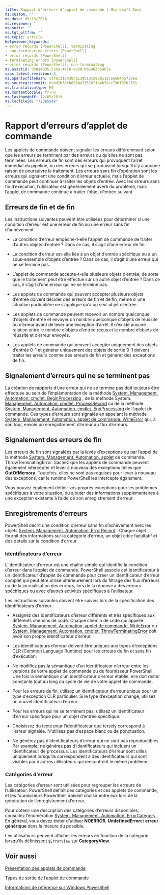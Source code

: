 ```yaml
---
title: Rapport d’erreurs d’applet de commande | Microsoft Docs
ms.custom: ''
ms.date: 09/13/2016
ms.reviewer: ''
ms.suite: ''
ms.tgt_pltfrm: ''
ms.topic: article
helpviewer_keywords:
- error records [PowerShell], terminating
- non-terminating errors [PowerShell]
- error records [PowerShell]
- terminating errors [PowerShell]
- error records [PowerShell], non-terminating
ms.assetid: 0b014035-52ea-44cb-ab38-bbe463c5465a
caps.latest.revision: 8
ms.openlocfilehash: 5dfec318438ca139518c596011ac5e56445738ea
ms.sourcegitcommit: debd2b38fb8070a7357bf1a4bf9cc736f3702f31
ms.translationtype: MT
ms.contentlocale: fr-FR
ms.lasthandoff: 12/05/2019
ms.locfileid: "72365918"
---
```

# <a name="cmdlet-error-reporting"></a>Rapport d’erreurs d’applet de commande

Les applets de commande doivent signaler les erreurs différemment selon que les erreurs se terminent par des erreurs ou qu’elles ne sont pas terminées. Les erreurs de fin sont des erreurs qui provoquent l’arrêt immédiat du pipeline, ou des erreurs qui se produisent lorsqu’il n’y a aucune raison de poursuivre le traitement. Les erreurs sans fin d’opération sont les erreurs qui signalent une condition d’erreur actuelle, mais l’applet de commande peut continuer à traiter les objets d’entrée. Avec les erreurs sans fin d’exécution, l’utilisateur est généralement averti du problème, mais l’applet de commande continue à traiter l’objet d’entrée suivant.

## <a name="terminating-and-nonterminating-errors"></a>Erreurs de fin et de fin

Les instructions suivantes peuvent être utilisées pour déterminer si une condition d’erreur est une erreur de fin ou une erreur sans fin d’achèvement.

- La condition d’erreur empêche-t-elle l’applet de commande de traiter d’autres objets d’entrée ? Dans ce cas, il s’agit d’une erreur de fin.

- La condition d’erreur est-elle liée à un objet d’entrée spécifique ou à un sous-ensemble d’objets d’entrée ? Dans ce cas, il s’agit d’une erreur qui ne se termine pas.

- L’applet de commande accepte-t-elle plusieurs objets d’entrée, de sorte que le traitement peut être effectué sur un autre objet d’entrée ? Dans ce cas, il s’agit d’une erreur qui ne se termine pas.

- Les applets de commande qui peuvent accepter plusieurs objets d’entrée doivent décider des erreurs de fin et de fin, même si une situation particulière ne s’applique qu’à un seul objet d’entrée.

- Les applets de commande peuvent recevoir un nombre quelconque d’objets d’entrée et envoyer un nombre quelconque d’objets de réussite ou d’erreur avant de lever une exception d’arrêt. Il n’existe aucune relation entre le nombre d’objets d’entrée reçus et le nombre d’objets de réussite et d’erreur envoyés.

- Les applets de commande qui peuvent accepter uniquement des objets d’entrée 0-1 et générer uniquement des objets de sortie 0-1 doivent traiter les erreurs comme des erreurs de fin et générer des exceptions de fin.

## <a name="reporting-nonterminating-errors"></a>Signalement d’erreurs qui ne se terminent pas

La création de rapports d’une erreur qui ne se termine pas doit toujours être effectuée au sein de l’implémentation de la méthode [System. Management. Automation. cmdlet. BeginProcessing](/dotnet/api/System.Management.Automation.Cmdlet.BeginProcessing) , de la méthode System. [Management. Automation. cmdlet. ProcessRecord](/dotnet/api/System.Management.Automation.Cmdlet.ProcessRecord) ou de la méthode [System. Management. Automation. cmdlet. EndProcessing](/dotnet/api/System.Management.Automation.Cmdlet.EndProcessing) de l’applet de commande. Ces types d’erreurs sont signalés en appelant la méthode [System. Management. Automation. applet de commande. WriteError](/dotnet/api/System.Management.Automation.Cmdlet.WriteError) qui, à son tour, envoie un enregistrement d’erreur au flux d’erreurs.

## <a name="reporting-terminating-errors"></a>Signalement des erreurs de fin

Les erreurs de fin sont signalées par la levée d’exceptions ou par l’appel de la méthode [System. Management. Automation. applet](/dotnet/api/System.Management.Automation.Cmdlet.ThrowTerminatingError) de commande. ThrowTerminatingError. Sachez que les applets de commande peuvent également intercepter et lever à nouveau des exceptions telles que **OutOfMemory**. Toutefois, elles ne sont pas requises pour lever à nouveau des exceptions, car le runtime PowerShell les intercepte également.

Vous pouvez également définir vos propres exceptions pour les problèmes spécifiques à votre situation, ou ajouter des informations supplémentaires à une exception existante à l’aide de son enregistrement d’erreur.

## <a name="error-records"></a>Enregistrements d’erreurs

PowerShell décrit une condition d’erreur sans fin d’achèvement avec les objets [System. Management. Automation. ErrorRecord](/dotnet/api/System.Management.Automation.ErrorRecord) . Chaque objet fournit des informations sur la catégorie d’erreur, un objet cible facultatif et des détails sur la condition d’erreur.

### <a name="error-identifiers"></a>Identificateurs d’erreur

L’identificateur d’erreur est une chaîne simple qui identifie la condition d’erreur dans l’applet de commande.
PowerShell associe cet identificateur à un identificateur d’applet de commande pour créer un identificateur d’erreur complet qui peut être utilisé ultérieurement lors du filtrage des flux d’erreurs ou de la journalisation des erreurs, lors de la réponse à des erreurs spécifiques ou avec d’autres activités spécifiques à l’utilisateur.

Les instructions suivantes doivent être suivies lors de la spécification des identificateurs d’erreur :

- Assignez des identificateurs d’erreur différents et très spécifiques aux différents chemins de code. Chaque chemin de code qui appelle [System. Management. Automation. applet de commande. WriteError](/dotnet/api/System.Management.Automation.Cmdlet.WriteError) ou [System. Management. Automation. cmdlet. ThrowTerminatingError](/dotnet/api/System.Management.Automation.Cmdlet.ThrowTerminatingError) doit avoir son propre identificateur d’erreur.

- Les identificateurs d’erreur doivent être uniques aux types d’exceptions CLR (Common Language Runtime) pour les erreurs de fin et sans fin d’exécution.

- Ne modifiez pas la sémantique d’un identificateur d’erreur entre les versions de votre applet de commande ou du fournisseur PowerShell. Une fois la sémantique d’un identificateur d’erreur établie, elle doit rester constante tout au long du cycle de vie de votre applet de commande.

- Pour les erreurs de fin, utilisez un identificateur d’erreur unique pour un type d’exception CLR particulier. Si le type d’exception change, utilisez un nouvel identificateur d’erreur.

- Pour les erreurs qui ne se terminent pas, utilisez un identificateur d’erreur spécifique pour un objet d’entrée spécifique.

- Choisissez du texte pour l’identificateur que tersely correspond à l’erreur signalée. N’utilisez pas d’espace blanc ou de ponctuation.

- Ne générez pas d’identificateurs d’erreur qui ne sont pas reproductibles. Par exemple, ne générez pas d’identificateurs qui incluent un identificateur de processus. Les identificateurs d’erreur sont utiles uniquement lorsqu’ils correspondent à des identificateurs qui sont visibles par d’autres utilisateurs qui rencontrent le même problème.

### <a name="error-categories"></a>Catégories d’erreur

Les catégories d’erreur sont utilisées pour regrouper les erreurs de l’utilisateur. PowerShell définit ces catégories et ces applets de commande, et les fournisseurs PowerShell doivent choisir entre eux lors de la génération de l’enregistrement d’erreur.

Pour obtenir une description des catégories d’erreurs disponibles, consultez l’énumération [System. Management. Automation. ErrorCategory](/dotnet/api/System.Management.Automation.ErrorCategory) . En général, vous devez éviter d’utiliser **NOERROR**, **UndefinedError**et **erreur générique** dans la mesure du possible.

Les utilisateurs peuvent afficher les erreurs en fonction de la catégorie lorsqu’ils définissent `$ErrorView` sur **CategoryView**.

## <a name="see-also"></a>Voir aussi

[Présentation des applets de commande](./cmdlet-overview.md)

[Types de sortie de l’applet de commande](./types-of-cmdlet-output.md)

[Informations de référence sur Windows PowerShell](../windows-powershell-reference.md)
